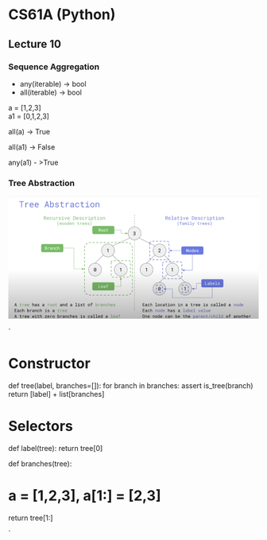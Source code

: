# CS61A (Python)

## Lecture 10

### Sequence Aggregation

- any(iterable) -> bool
- all(iterable) -> bool

a = [1,2,3]<br>
a1 = [0,1,2,3]


all(a) -> True   

all(a1) -> False   

any(a1) - >True   

### Tree Abstraction

![Tree](/images/Tree.png)

`
# Constructor
def tree(label, branches=[]):
for branch in branches:
	assert is_tree(branch)
return [label] + list[branches]

# Selectors
def label(tree):
return tree[0]

def branches(tree):
# a = [1,2,3], a[1:] = [2,3]
return tree[1:]

`